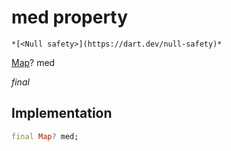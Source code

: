 


# med property




    *[<Null safety>](https://dart.dev/null-safety)*


[Map](https://api.flutter.dev/flutter/dart-core/Map-class.html)? med
  
_final_






## Implementation

```dart
final Map? med;


```







